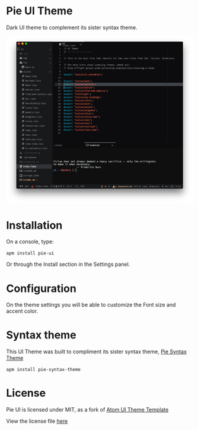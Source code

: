# Pie UI Theme


Dark UI theme to complement its sister syntax theme.

![Screenshot of the theme](https://raw.githubusercontent.com/offeringofpie/pie-ui/master/img/screenshot.png "Screenshot of the theme")

# Installation

On a console, type:

```shell
apm install pie-ui
```

Or through the Install section in the Settings panel.


# Configuration
On the theme settings you will be able to customize the Font size
and accent color.

# Syntax theme

This UI Theme was built to compliment its sister syntax theme, [Pie Syntax Theme](https://atom.io/themes/pie-syntax-theme)

```shell
apm install pie-syntax-theme
```

# License
Pie UI is licensed under MIT, as a fork of [Atom UI Theme Template](https://github.com/atom-community/ui-theme-template)

View the license file [here](https://github.com/offeringofpie/pie-ui/blob/master/LICENSE.md)
